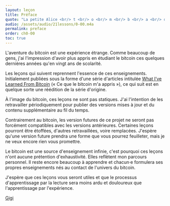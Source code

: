 ```yaml
---
layout: leçon
title: Préface
quote: "La petite Alice <br/> t <br/> o <br/> m <br/> b <br/> a <br/> dans le trOu, <br/> se cogna la tête <br/> et blessa son âme."
audio: /assets/audio/21lessons/0-00.m4a
permalink: preface
order: ch0-00
toc: true
---
```


L'aventure du bitcoin est une expérience étrange. Comme beaucoup de gens,
j'ai l'impression d'avoir plus appris en étudiant le bitcoin
ces quelques dernières années qu'en vingt ans de scolarité.

Les leçons qui suivent reprennent l'essence de ces enseignements. Initialement publiées
sous la forme d'une série d'articles intitulée [What I’ve Learned From Bitcoin][I]
(« Ce que le bitcoin m'a appris »), ce qui suit est en quelque sorte une réédition
de la série d'origine.

À l'image du bitcoin, ces leçons ne sont pas statiques. J'ai l'intention de les
retravailler périodiquement pour publier des versions mises à jour et du contenu
supplémentaire au fil du temps.

Contrairement au bitcoin, les version futures de ce projet ne seront pas forcément
compatibles avec les versions antérieures. Certaines leçons pourront être étoffées,
d'autres retravaillées, voire remplacées. J'espère qu'une version future prendra une
forme que vous pourrez feuilleter, mais je ne veux encore rien vous promettre.

Le bitcoin est une source d'enseignement infinie, c'est pourquoi ces leçons n'ont aucune
prétention d'exhaustivité. Elles reflètent mon parcours personnel. Il reste
encore beaucoup à apprendre et chacun·e formulera ses propres enseignements nés au contact
de l'univers du bitcoin.

J'espère que ces leçons vous seront utiles et que le processus d'apprentissage par
la lecture sera moins ardu et douloureux que l'apprentissage par l'expérience.

[Gigi][dergigi]

<!-- Internal -->
[I]: https://dergigi.com/2018/12/21/philosophical-teachings-of-bitcoin/

<!-- Twitter -->
[dergigi]: https://twitter.com/dergigi

<!-- Wikipedia -->
[alice]: https://fr.wikipedia.org/wiki/Les_Aventures_d%27Alice_au_pays_des_merveilles
[carroll]: https://fr.wikipedia.org/wiki/Lewis_Carroll
